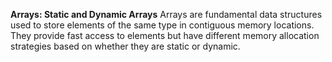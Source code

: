 **Arrays: Static and Dynamic Arrays**
Arrays are fundamental data structures used to store elements of the same type in contiguous memory locations. They provide fast access to elements but have different memory allocation strategies based on whether they are static or dynamic.